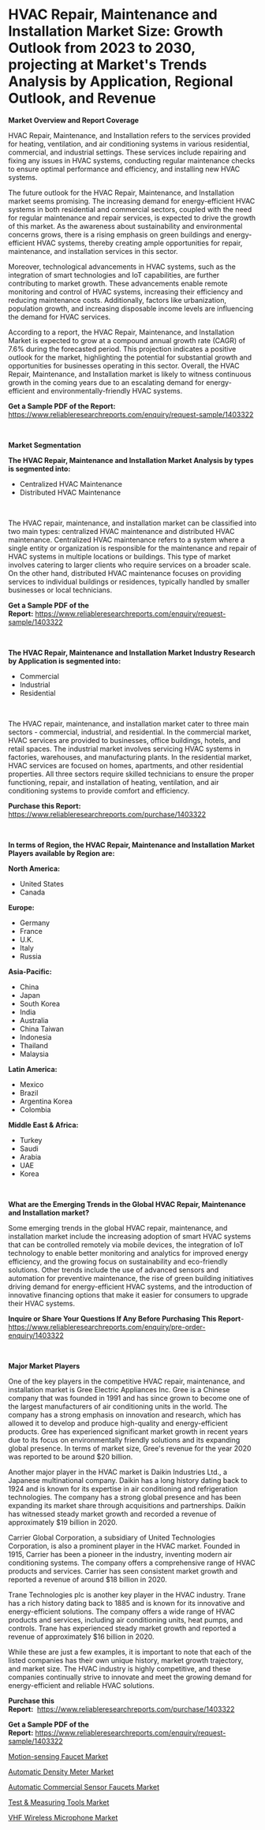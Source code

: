 <p><h1>HVAC Repair, Maintenance and Installation Market Size: Growth Outlook from 2023 to 2030, projecting at Market's Trends Analysis by Application, Regional Outlook, and Revenue</h1></p><p><strong>Market Overview and Report Coverage</strong></p>
<p><p>HVAC Repair, Maintenance, and Installation refers to the services provided for heating, ventilation, and air conditioning systems in various residential, commercial, and industrial settings. These services include repairing and fixing any issues in HVAC systems, conducting regular maintenance checks to ensure optimal performance and efficiency, and installing new HVAC systems.</p><p>The future outlook for the HVAC Repair, Maintenance, and Installation market seems promising. The increasing demand for energy-efficient HVAC systems in both residential and commercial sectors, coupled with the need for regular maintenance and repair services, is expected to drive the growth of this market. As the awareness about sustainability and environmental concerns grows, there is a rising emphasis on green buildings and energy-efficient HVAC systems, thereby creating ample opportunities for repair, maintenance, and installation services in this sector.</p><p>Moreover, technological advancements in HVAC systems, such as the integration of smart technologies and IoT capabilities, are further contributing to market growth. These advancements enable remote monitoring and control of HVAC systems, increasing their efficiency and reducing maintenance costs. Additionally, factors like urbanization, population growth, and increasing disposable income levels are influencing the demand for HVAC services.</p><p>According to a report, the HVAC Repair, Maintenance, and Installation Market is expected to grow at a compound annual growth rate (CAGR) of 7.6% during the forecasted period. This projection indicates a positive outlook for the market, highlighting the potential for substantial growth and opportunities for businesses operating in this sector. Overall, the HVAC Repair, Maintenance, and Installation market is likely to witness continuous growth in the coming years due to an escalating demand for energy-efficient and environmentally-friendly HVAC systems.</p></p>
<p><strong>Get a Sample PDF of the Report:</strong> <a href="https://www.reliableresearchreports.com/enquiry/request-sample/1403322">https://www.reliableresearchreports.com/enquiry/request-sample/1403322</a></p>
<p>&nbsp;</p>
<p><strong>Market Segmentation</strong></p>
<p><strong>The HVAC Repair, Maintenance and Installation Market Analysis by types is segmented into:</strong></p>
<p><ul><li>Centralized HVAC Maintenance</li><li>Distributed HVAC Maintenance</li></ul></p>
<p>&nbsp;</p>
<p><p>The HVAC repair, maintenance, and installation market can be classified into two main types: centralized HVAC maintenance and distributed HVAC maintenance. Centralized HVAC maintenance refers to a system where a single entity or organization is responsible for the maintenance and repair of HVAC systems in multiple locations or buildings. This type of market involves catering to larger clients who require services on a broader scale. On the other hand, distributed HVAC maintenance focuses on providing services to individual buildings or residences, typically handled by smaller businesses or local technicians.</p></p>
<p><strong>Get a Sample PDF of the Report:</strong>&nbsp;<a href="https://www.reliableresearchreports.com/enquiry/request-sample/1403322">https://www.reliableresearchreports.com/enquiry/request-sample/1403322</a></p>
<p>&nbsp;</p>
<p><strong>The HVAC Repair, Maintenance and Installation Market Industry Research by Application is segmented into:</strong></p>
<p><ul><li>Commercial</li><li>Industrial</li><li>Residential</li></ul></p>
<p>&nbsp;</p>
<p><p>The HVAC repair, maintenance, and installation market cater to three main sectors - commercial, industrial, and residential. In the commercial market, HVAC services are provided to businesses, office buildings, hotels, and retail spaces. The industrial market involves servicing HVAC systems in factories, warehouses, and manufacturing plants. In the residential market, HVAC services are focused on homes, apartments, and other residential properties. All three sectors require skilled technicians to ensure the proper functioning, repair, and installation of heating, ventilation, and air conditioning systems to provide comfort and efficiency.</p></p>
<p><strong>Purchase this Report:</strong>&nbsp; <a href="https://www.reliableresearchreports.com/purchase/1403322">https://www.reliableresearchreports.com/purchase/1403322</a></p>
<p>&nbsp;</p>
<p><strong>In terms of Region, the HVAC Repair, Maintenance and Installation Market Players available by Region are:</strong></p>
<p>
    <p> <strong> North America: </strong>
        <ul>
            <li>United States</li>
            <li>Canada</li>
        </ul>
        </p> 
    <p> <strong> Europe: </strong>
        <ul>
            <li>Germany</li>
            <li>France</li>
            <li>U.K.</li>
            <li>Italy</li>
            <li>Russia</li>
        </ul>
        </p> 
    <p> <strong> Asia-Pacific: </strong>
        <ul>
            <li>China</li>
            <li>Japan</li>
            <li>South Korea</li>
            <li>India</li>
            <li>Australia</li>
            <li>China Taiwan</li>
            <li>Indonesia</li>
            <li>Thailand</li>
            <li>Malaysia</li>
        </ul>
        </p> 
    <p> <strong> Latin America: </strong>
        <ul>
            <li>Mexico</li>
            <li>Brazil</li>
            <li>Argentina Korea</li>
            <li>Colombia</li>
        </ul>
        </p> 
    <p> <strong> Middle East & Africa: </strong>
        <ul>
            <li>Turkey</li>
            <li>Saudi</li>
            <li>Arabia</li>
            <li>UAE</li>
            <li>Korea</li>
        </ul>
    </p>
    </p>
<p>&nbsp;</p>
<p><strong>What are the Emerging Trends in the Global HVAC Repair, Maintenance and Installation market?</strong></p>
<p><p>Some emerging trends in the global HVAC repair, maintenance, and installation market include the increasing adoption of smart HVAC systems that can be controlled remotely via mobile devices, the integration of IoT technology to enable better monitoring and analytics for improved energy efficiency, and the growing focus on sustainability and eco-friendly solutions. Other trends include the use of advanced sensors and automation for preventive maintenance, the rise of green building initiatives driving demand for energy-efficient HVAC systems, and the introduction of innovative financing options that make it easier for consumers to upgrade their HVAC systems.</p></p>
<p><strong>Inquire or Share Your Questions If Any Before Purchasing This Report</strong>- <a href="https://www.reliableresearchreports.com/enquiry/pre-order-enquiry/1403322">https://www.reliableresearchreports.com/enquiry/pre-order-enquiry/1403322</a></p>
<p>&nbsp;</p>
<p><strong>Major Market Players</strong></p>
<p><p>One of the key players in the competitive HVAC repair, maintenance, and installation market is Gree Electric Appliances Inc. Gree is a Chinese company that was founded in 1991 and has since grown to become one of the largest manufacturers of air conditioning units in the world. The company has a strong emphasis on innovation and research, which has allowed it to develop and produce high-quality and energy-efficient products. Gree has experienced significant market growth in recent years due to its focus on environmentally friendly solutions and its expanding global presence. In terms of market size, Gree's revenue for the year 2020 was reported to be around $20 billion.</p><p>Another major player in the HVAC market is Daikin Industries Ltd., a Japanese multinational company. Daikin has a long history dating back to 1924 and is known for its expertise in air conditioning and refrigeration technologies. The company has a strong global presence and has been expanding its market share through acquisitions and partnerships. Daikin has witnessed steady market growth and recorded a revenue of approximately $19 billion in 2020.</p><p>Carrier Global Corporation, a subsidiary of United Technologies Corporation, is also a prominent player in the HVAC market. Founded in 1915, Carrier has been a pioneer in the industry, inventing modern air conditioning systems. The company offers a comprehensive range of HVAC products and services. Carrier has seen consistent market growth and reported a revenue of around $18 billion in 2020.</p><p>Trane Technologies plc is another key player in the HVAC industry. Trane has a rich history dating back to 1885 and is known for its innovative and energy-efficient solutions. The company offers a wide range of HVAC products and services, including air conditioning units, heat pumps, and controls. Trane has experienced steady market growth and reported a revenue of approximately $16 billion in 2020.</p><p>While these are just a few examples, it is important to note that each of the listed companies has their own unique history, market growth trajectory, and market size. The HVAC industry is highly competitive, and these companies continually strive to innovate and meet the growing demand for energy-efficient and reliable HVAC solutions.</p></p>
<p><strong>Purchase this Report:</strong>&nbsp;&nbsp;<a href="https://www.reliableresearchreports.com/purchase/1403322">https://www.reliableresearchreports.com/purchase/1403322</a></p>
<p></p>
<p><strong>Get a Sample PDF of the Report:</strong>&nbsp;<a href="https://www.reliableresearchreports.com/enquiry/request-sample/1403322">https://www.reliableresearchreports.com/enquiry/request-sample/1403322</a></p>
<p><p><a href="https://github.com/tamvrosiya/Market-Research-Report-List-1/blob/main/motion-sensing-faucet-market.md">Motion-sensing Faucet Market</a></p><p><a href="https://medium.com/@mhdhonirp23/automatic-density-meter-market-research-report-its-history-and-forecast-2023-to-2030-9118db08d486">Automatic Density Meter Market</a></p><p><a href="https://github.com/dringals/Market-Research-Report-List-1/blob/main/automatic-commercial-sensor-faucets-market.md">Automatic Commercial Sensor Faucets Market</a></p><p><a href="https://medium.com/@yuvrajsinghrp23/test-amp-measuring-tools-market-size-cagr-trends-2024-2030-9bfbb8422f94">Test & Measuring Tools Market</a></p><p><a href="https://medium.com/@devidwarnerrp23/vhf-wireless-microphone-market-size-market-outlook-and-market-forecast-2023-to-2030-d2bc4fab6d3b">VHF Wireless Microphone Market</a></p></p>